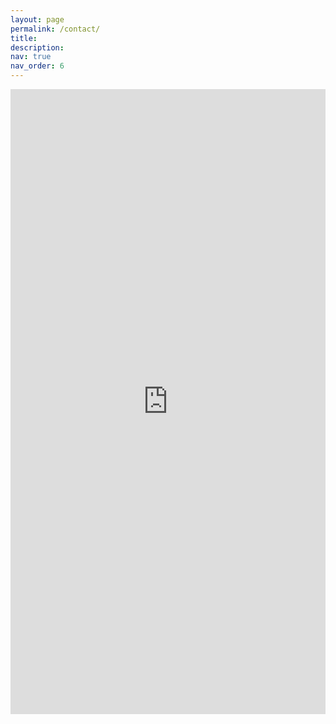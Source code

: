 ```yaml
---
layout: page
permalink: /contact/
title: 
description: 
nav: true
nav_order: 6
---
```




<iframe src="https://docs.google.com/forms/d/e/1FAIpQLSdb_Dn997c5aTbXmsMeFHSNIFQnJzexdye_FnH4IfkRyDUVQw/viewform?embedded=true" width="100%" height="1000" frameborder="0" marginheight="0" marginwidth="0">Loading…</iframe>